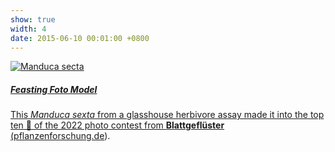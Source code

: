 ```yaml
---
show: true
width: 4
date: 2015-06-10 00:01:00 +0800
---
```

<div>
  <a href="assets/images/photos/IMG_2932wm.jpg" target="_blank">
  <img data-src="{{ 'assets/images/photos/IMG_2932m.jpg' | relative_url }}" alt="Manduca secta" class="lazy w-100 rounded" 
    src="{{ '/assets/images/empty_300x200.png' | relative_url }}" data-toggle="tooltip" data-placement="top" title="Manduca sexta">
  <div class="card-body">
     <h5>Feasting Foto Model</h5>
    <p class="card-text">
      This <i>Manduca sexta</i> from a glasshouse herbivore assay made it into the top ten 🏅 of the 2022 photo contest from <strong>Blattgeflüster</strong> (<a href="https://www.pflanzenforschung.de/de/pflanzenwissen/bildstrecken/die-top-ten-2022" class="external" target="_blank" rel="noopener noreferrer">pflanzenforschung.de</a>).
    </p>
  </div>
</div>
